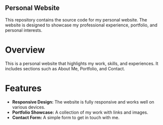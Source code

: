 ## Personal Website

This repository contains the source code for my personal website. The website is designed to showcase my professional experience, portfolio, and personal interests.

# Overview

This is a personal website that highlights my work, skills, and experiences. It includes sections such as About Me, Portfolio, and Contact.

# Features

- **Responsive Design:** The website is fully responsive and works well on various devices.
- **Portfolio Showcase:** A collection of my work with links and images.
- **Contact Form:** A simple form to get in touch with me.
